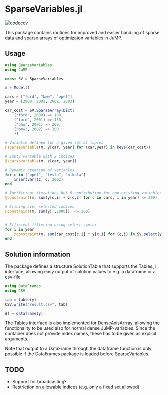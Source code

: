 # SparseVariables.jl

[![codecov](https://codecov.io/gh/hellemo/SparseVariables.jl/branch/main/graph/badge.svg?token=2LXGVU04YS)](https://codecov.io/gh/hellemo/SparseVariables.jl)

This package contains routines for improved and easier handling of sparse data 
and sparse arrays of optimizaton variables in JuMP.

## Usage

```julia
using SparseVariables
using JuMP

const SV = SparseVariables

m = Model()

cars = ["ford", "bmw", "opel"]
year = [2000, 2001, 2002, 2003]

car_cost = SV.SparseArray(Dict(
    ("ford", 2000) => 100,
    ("ford", 2001) => 150,
    ("bmw", 2001) => 200,
    ("bmw", 2002) => 300
    ))

# Variable defined for a given set of tuples
@sparsevariable(m, y[car, year] for (car,year) in keys(car_cost))

# Empty variable with 2 indices
@sparsevariable(m, z[car, year])

# Dynamic creation of variables
for c in ["opel", "tesla", "nikola"]
    insertvar!(z, c, 2002)
end

# Inefficient iteration, but 0 contribution for non-existing variables
@constraint(m, sum(y[c,i] + z[c,i] for c in cars, i in year) <= 300)

# Slicing over selected indices
@constraint(m, sum(y[:,2000])  <= 300)


# Efficient filtering using select syntax
for i in year
    @constraint(m, sum(car_cost[c,i] * y[c,i] for (c,i) in SV.select(y, :, i)) <= 300)
end

```

## Solution information

The package defines a structure SolutionTable that supports the Tables.jl interface, allowing 
easy output of solution values to e.g. a dataframe or a csv-file
```julia
using DataFrames
using CSV

tab = table(y)
CSV.write("result.csv", tab)

df = dataframe(y)
```
The Tables interface is also implemented for DenseAxisArrray, allowing the functionality to be used also for normal
dense JuMP-variables. Since the container does not provide index names, these has to be given as explicit arguments.

Note that output to a DataFrame through the dataframe function is only possible if the DataFrames package is loaded
before SparseVariables.


## TODO

* Support for broadcasting?
* Restriction on allowable indices (e.g. only a fixed set allowed)

